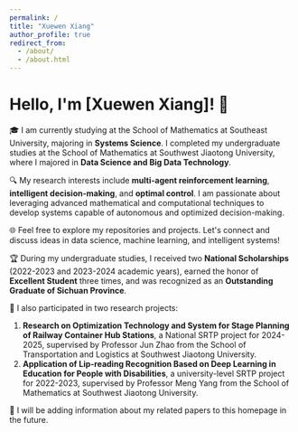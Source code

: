 ```yaml
---
permalink: /
title: "Xuewen Xiang"
author_profile: true
redirect_from: 
  - /about/
  - /about.html
---
```


# Hello, I'm [Xuewen Xiang]! 👋

🎓 I am currently studying at the School of Mathematics at Southeast University, majoring in **Systems Science**. I completed my undergraduate studies at the School of Mathematics at Southwest Jiaotong University, where I majored in **Data Science and Big Data Technology**.

🔍 My research interests include **multi-agent reinforcement learning**, **intelligent decision-making**, and **optimal control**. I am passionate about leveraging advanced mathematical and computational techniques to develop systems capable of autonomous and optimized decision-making.

🌐 Feel free to explore my repositories and projects. Let's connect and discuss ideas in data science, machine learning, and intelligent systems!

🏆 During my undergraduate studies, I received two **National Scholarships** (2022-2023 and 2023-2024 academic years), earned the honor of **Excellent Student** three times, and was recognized as an **Outstanding Graduate of Sichuan Province**.

🔬 I also participated in two research projects:
1. **Research on Optimization Technology and System for Stage Planning of Railway Container Hub Stations**, a National SRTP project for 2024-2025, supervised by Professor Jun Zhao from the School of Transportation and Logistics at Southwest Jiaotong University.
2. **Application of Lip-reading Recognition Based on Deep Learning in Education for People with Disabilities**, a university-level SRTP project for 2022-2023, supervised by Professor Meng Yang from the School of Mathematics at Southwest Jiaotong University.

📄 I will be adding information about my related papers to this homepage in the future.
